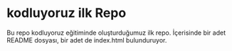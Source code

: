 # kodluyoruz ilk Repo
Bu repo kodluyoruz eğitiminde oluşturduğumuz ilk repo. İçerisinde bir adet README dosyası, bir adet de index.html bulunduruyor.
